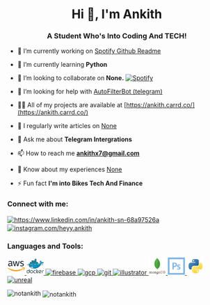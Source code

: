 <h1 align="center">Hi 👋, I'm Ankith</h1>
<h3 align="center">A Student Who's Into Coding And TECH!</h3>

- 🔭 I’m currently working on [Spotify Github Readme](github.com/notankith/spotify)

- 🌱 I’m currently learning **Python**

- 👯 I’m looking to collaborate on **None.**                                            [![Spotify](https://spotify-api-notankith.vercel.app/api/spotify)](https://open.spotify.com/user/84htdhk91cxjqf7v8rwtphm5t)                       
- 🤝 I’m looking for help with [AutoFilterBot (telegram)](github.com/notankith/PiroAutoFilterbot)

- 👨‍💻 All of my projects are available at [https://ankith.carrd.co/](https://ankith.carrd.co/)

- 📝 I regularly write articles on [None](None)

- 💬 Ask me about **Telegram Intergrations**

- 📫 How to reach me **ankithx7@gmail.com**

- 📄 Know about my experiences [None](None)

- ⚡ Fun fact **I'm into Bikes Tech And Finance**

<h3 align="left">Connect with me:</h3>
<p align="left">
<a href="https://linkedin.com/in/https://www.linkedin.com/in/ankith-sn-68a97526a" target="blank"><img align="center" src="https://raw.githubusercontent.com/rahuldkjain/github-profile-readme-generator/master/src/images/icons/Social/linked-in-alt.svg" alt="https://www.linkedin.com/in/ankith-sn-68a97526a" height="30" width="40" /></a>
<a href="https://instagram.com/instagram.com/heyy.ankith" target="blank"><img align="center" src="https://raw.githubusercontent.com/rahuldkjain/github-profile-readme-generator/master/src/images/icons/Social/instagram.svg" alt="instagram.com/heyy.ankith" height="30" width="40" /></a>
</p>

<h3 align="left">Languages and Tools:</h3>
<p align="left"> <a href="https://aws.amazon.com" target="_blank" rel="noreferrer"> <img src="https://raw.githubusercontent.com/devicons/devicon/master/icons/amazonwebservices/amazonwebservices-original-wordmark.svg" alt="aws" width="40" height="40"/> </a> <a href="https://www.docker.com/" target="_blank" rel="noreferrer"> <img src="https://raw.githubusercontent.com/devicons/devicon/master/icons/docker/docker-original-wordmark.svg" alt="docker" width="40" height="40"/> </a> <a href="https://firebase.google.com/" target="_blank" rel="noreferrer"> <img src="https://www.vectorlogo.zone/logos/firebase/firebase-icon.svg" alt="firebase" width="40" height="40"/> </a> <a href="https://cloud.google.com" target="_blank" rel="noreferrer"> <img src="https://www.vectorlogo.zone/logos/google_cloud/google_cloud-icon.svg" alt="gcp" width="40" height="40"/> </a> <a href="https://git-scm.com/" target="_blank" rel="noreferrer"> <img src="https://www.vectorlogo.zone/logos/git-scm/git-scm-icon.svg" alt="git" width="40" height="40"/> </a> <a href="https://www.adobe.com/in/products/illustrator.html" target="_blank" rel="noreferrer"> <img src="https://www.vectorlogo.zone/logos/adobe_illustrator/adobe_illustrator-icon.svg" alt="illustrator" width="40" height="40"/> </a> <a href="https://www.mongodb.com/" target="_blank" rel="noreferrer"> <img src="https://raw.githubusercontent.com/devicons/devicon/master/icons/mongodb/mongodb-original-wordmark.svg" alt="mongodb" width="40" height="40"/> </a> <a href="https://www.photoshop.com/en" target="_blank" rel="noreferrer"> <img src="https://raw.githubusercontent.com/devicons/devicon/master/icons/photoshop/photoshop-line.svg" alt="photoshop" width="40" height="40"/> </a> <a href="https://www.python.org" target="_blank" rel="noreferrer"> <img src="https://raw.githubusercontent.com/devicons/devicon/master/icons/python/python-original.svg" alt="python" width="40" height="40"/> </a> <a href="https://unrealengine.com/" target="_blank" rel="noreferrer"> <img src="https://raw.githubusercontent.com/kenangundogan/fontisto/036b7eca71aab1bef8e6a0518f7329f13ed62f6b/icons/svg/brand/unreal-engine.svg" alt="unreal" width="40" height="40"/> </a> </p>

<p><img align="left" src="https://github-readme-stats.vercel.app/api/top-langs?username=notankith&show_icons=true&locale=en&layout=compact" alt="notankith" /></p>

<p>&nbsp;<img align="center" src="https://github-readme-stats.vercel.app/api?username=notankith&show_icons=true&locale=en" alt="notankith" /></p>

